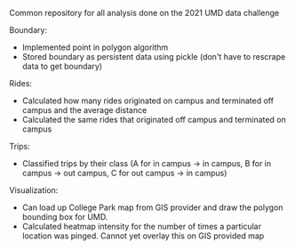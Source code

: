 Common repository for all analysis done on the 2021 UMD data challenge

Boundary:
- Implemented point in polygon algorithm
- Stored boundary as persistent data using pickle (don't have to rescrape data to get boundary)

Rides:
- Calculated how many rides originated on campus and terminated off campus and the average distance
- Calculated the same rides that originated off campus and terminated on campus

Trips:
- Classified trips by their class (A for in campus -> in campus, B for in campus -> out campus, C for out campus -> in campus)

Visualization:
  - Can load up College Park map from GIS provider and draw the polygon bounding box for UMD. 
  - Calculated heatmap intensity for the number of times a particular location was pinged. Cannot yet overlay this on GIS provided map
